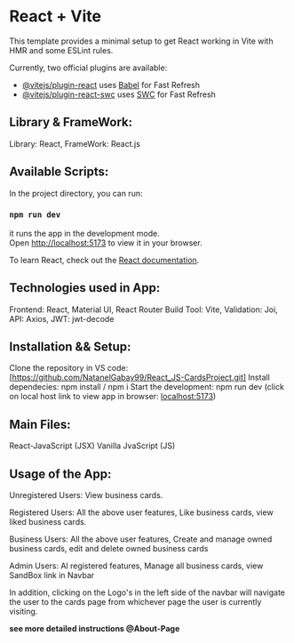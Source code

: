 # React + Vite #

This template provides a minimal setup to get React working in Vite with HMR and some ESLint rules.

Currently, two official plugins are available:

- [@vitejs/plugin-react](https://github.com/vitejs/vite-plugin-react/blob/main/packages/plugin-react/README.md) uses [Babel](https://babeljs.io/) for Fast Refresh
- [@vitejs/plugin-react-swc](https://github.com/vitejs/vite-plugin-react-swc) uses [SWC](https://swc.rs/) for Fast Refresh

## Library & FrameWork:

Library: React,
FrameWork: React.js

## Available Scripts:

In the project directory, you can run:
### `npm run dev` ###
it runs the app in the development mode.\
Open [http://localhost:5173](http://localhost:5173) to view it in your browser.

To learn React, check out the [React documentation](https://reactjs.org/).

## Technologies used in App:

Frontend: React, Material UI, React Router
Build Tool: Vite,
Validation: Joi,
API: Axios,
JWT: jwt-decode

## Installation && Setup: 

Clone the repository in VS code: [https://github.com/NatanelGabay99/React_JS-CardsProject.git]
Install dependecies: npm install / npm i
Start the development: npm run dev (click on local host link to view app in browser: [localhost:5173](http://localhost:5173/))


## Main Files:

React-JavaScript (JSX)
Vanilla JvaScript (JS)

## Usage of the App:

Unregistered Users: View business cards.

Registered Users: All the above user features, Like business cards, view liked business cards.

Business Users: All the above user features, Create and manage owned business cards, edit and delete owned business cards

Admin Users: Al registered features, Manage all business cards, view SandBox link in Navbar

In addition, clicking on the Logo's in the left side of the navbar will navigate the user to the cards page from whichever page the user is currently visiting.

**see more detailed instructions @About-Page**
